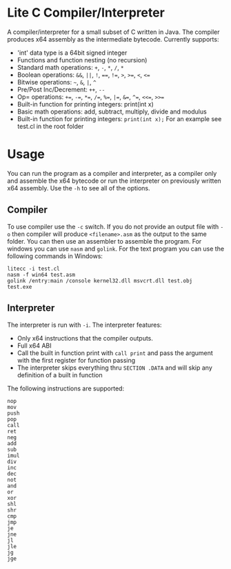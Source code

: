 # Lite C Compiler/Interpreter
A compiler/interpreter for a small subset of C written in Java. The compiler produces x64 assembly as the intermediate bytecode.
Currently supports:
* 'int' data type is a 64bit signed integer
* Functions and function nesting (no recursion)
* Standard math operations: `+`, `-`, `*`, `/`, `*`
* Boolean operations: `&&`, `||`, `!`, `==`, `!=`, `>`, `>=`, `<`, `<=`
* Bitwise operations: `~`, `&`, `|`, `^`
* Pre/Post Inc/Decrement: `++`, `--` 
* Op= operations: `+=`, `-=`, `*=`, `/=`, `%=`, `|=`, `&=`, `^=`, `<<=`, `>>=`
* Built-in function for printing integers: print(int x)
* Basic math operations: add, subtract, multiply, divide and modulus
* Built-in function for printing integers: `print(int x);`
For an example see test.cl in the root folder

# Usage
You can run the program as a compiler and interpreter, as a compiler only and assemble the x64 bytecode or run the interpreter on previously written x64 assembly. Use the `-h` to see all of the options.

## Compiler
To use compiler use the `-c` switch. If you do not provide an output file with `-o` then compiler will produce `<filename>.asm` as the output to the same folder. You can then use an assembler to assemble the program. For windows you can use `nasm` and `golink`. For the text program you can use the following commands in Windows:
```
litecc -i test.cl
nasm -f win64 test.asm
golink /entry:main /console kernel32.dll msvcrt.dll test.obj
test.exe
```

## Interpreter
The interpreter is run with `-i`. The interpreter features:
* Only x64 instructions that the compiler outputs. 
* Full x64 ABI
* Call the built in function print with `call print` and pass the argument with the first register for function passing
* The interpreter skips everything thru `SECTION .DATA` and will skip any definition of a built in function

The following instructions are supported:
```
nop
mov
push
pop
call
ret
neg
add
sub
imul
div
inc
dec
not
and
or
xor
shl
shr
cmp
jmp
je
jne
jl
jle
jg
jge
```
